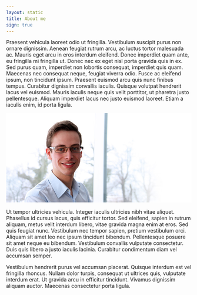 ```yaml
---
layout: static
title: About me
sign: true
---
```


Praesent vehicula laoreet odio ut fringilla. Vestibulum suscipit purus non ornare dignissim. Aenean feugiat rutrum arcu, ac luctus tortor malesuada ac. Mauris eget arcu in eros interdum eleifend. Donec imperdiet quam ante, eu fringilla mi fringilla ut. Donec nec ex eget nisl porta gravida quis in ex. Sed purus quam, imperdiet non lobortis consequat, imperdiet quis quam. Maecenas nec consequat neque, feugiat viverra odio. Fusce ac eleifend ipsum, non tincidunt ipsum. Praesent euismod arcu quis nunc finibus tempus. Curabitur dignissim convallis iaculis. Quisque volutpat hendrerit lacus vel euismod. Mauris iaculis neque quis velit porttitor, ut pharetra justo pellentesque. Aliquam imperdiet lacus nec justo euismod laoreet. Etiam a iaculis enim, id porta ligula.

![Bastian Kroggel \\ courtesy of @FloGehm](assets/img/dev/bk_big.jpg)

Ut tempor ultricies vehicula. Integer iaculis ultricies nibh vitae aliquet. Phasellus id cursus lacus, quis efficitur tortor. Sed eleifend, sapien in rutrum aliquam, metus velit interdum libero, vitae gravida magna enim at eros. Sed quis feugiat nunc. Vestibulum nec tempor sapien, pretium vestibulum orci. Aliquam sit amet leo nec ipsum tincidunt bibendum. Pellentesque posuere sit amet neque eu bibendum. Vestibulum convallis vulputate consectetur. Duis quis libero a justo iaculis lacinia. Curabitur condimentum diam vel accumsan semper.

Vestibulum hendrerit purus vel accumsan placerat. Quisque interdum est vel fringilla rhoncus. Nullam dolor turpis, consequat ut ultrices quis, vulputate interdum erat. Ut gravida arcu in efficitur tincidunt. Vivamus dignissim aliquam auctor. Maecenas consectetur porta ligula.
